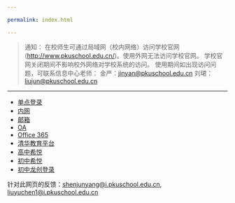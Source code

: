 ```yaml
---

permalink: index.html

---
```


> 通知：
> 在校师生可通过局域网（校内网络）访问学校官网(http://www.pkuschool.edu.cn/)。使用外网无法访问学校官网。
> 学校官网关闭期间不影响校外网络对学校系统的访问。
> 使用期间如出现访问问题，可联系信息中心老师：
> 金严：jinyan@pkuschool.edu.cn 
> 刘珺：liujun@pkuschool.edu.cn

---

- [单点登录](http://bdfz-cas.pkuschool.edu.cn/)
- [内网](http://portal.pkuschool.edu.cn/)
- [邮箱](http://mail.pkuschool.edu.cn)
- [OA](http://oa.pkuschool.edu.cn/)
- [Office 365](https://portal.office.com)
- [清华教育平台](http://course.pkuschool.edu.cn/)
- [高中希悦](http://bdfz.seiue.com)
- [初中希悦](https://passport.seiue.com/login?school_id=62&chosen=1&force=1)
- [初中龙创登录](http://cms.pkuschool.edu.cn/cz/)

		
针对此网页的反馈：<shenjunyang@i.pkuschool.edu.cn>, <liuyuchen1@i.pkuschool.edu.cn>
